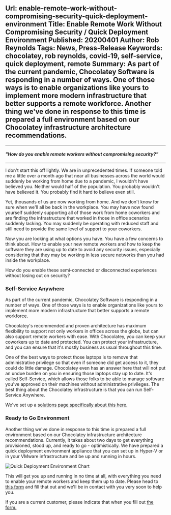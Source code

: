 Url: enable-remote-work-without-compromising-security-quick-deployment-environment
Title: Enable Remote Work Without Compromising Security / Quick Deployment Environment
Published: 20200401
Author: Rob Reynolds
Tags: News, Press-Release
Keywords: chocolatey, rob reynolds, covid-19, self-service, quick deployment, remote
Summary: As part of the current pandemic, Chocolatey Software is responding in a number of ways. One of those ways is to enable organizations like yours to implement more modern infrastructure that better supports a remote workforce. Another thing we've done in response to this time is prepared a full environment based on our Chocolatey infrastructure architecture recommendations.
---
<hr class="mt-0 mb-3 w-75 mx-auto" />
<h4 class="text-center mb-0"><i>"How do you enable remote workers without compromising security?"</i></h3>
<hr class="my-3 w-75 mx-auto" />

I don't start this off lightly. We are in unprecedented times. If someone told me a little over a month ago that near all businesses across the world would suddenly be working from home due to a pandemic, I wouldn't have believed you. Neither would half of the population. You probably wouldn't have believed it. You probably find it hard to believe even still.

Yet, thousands of us are now working from home. And we don't know for sure when we'll all be back in the workplace. You may have now found yourself suddenly supporting all of those work from home coworkers and are finding the infrastructure that worked in those in office scenarios suddenly lacking. You may suddenly be operating with reduced staff and still need to provide the same level of support to your coworkers. 

Now you are looking at what options you have. You have a few concerns to think about. How to enable your new remote workers and how to keep the software they are using up to date to avoid any security issues, especially considering that they may be working in less secure networks than you had inside the workplace.

How do you enable these semi-connected or disconnected experiences without losing out on security?

### Self-Service Anywhere
As part of the current pandemic, Chocolatey Software is responding in a number of ways. One of those ways is to enable organizations like yours to implement more modern infrastructure that better supports a remote workforce. 

Chocolatey's recommended and proven architecture has maximum flexibility to support not only workers in offices across the globe, but can also support remote workers with ease. With Chocolatey, you can keep your coworkers up to date and protected. You can protect your infrastructure, and you can ensure that it's mostly business as usual throughout this time.

One of the best ways to protect those laptops is to remove that administrative privilege so that even if someone did get access to it, they could do little damage. Chocolatey even has an answer here that will not put an undue burden on you in ensuring those laptops stay up to date.
It's called Self-Service, which allows those folks to be able to manage software you've approved on their machines without administrative privileges. The best thing about the Chocolatey infrastructure is that you can run Self-Service Anywhere.

We've set up a [solutions page specifically about this here.](/solutions/self-service)

### Ready to Go Environment
Another thing we've done in response to this time is prepared a full environment based on our Chocolatey infrastructure architecture recommendations. Currently, it takes about two days to get everything provisioned, stood up, and ready to go - optimistically. We have prepared a quick deployment environment appliance that you can set up in Hyper-V or in your VMware infrastructure and be up and running in hours.

<div class="text-center"><img class="img-fluid border mb-3 w-75" src="/content/images/quick-deployment-environment-chart.jpg" alt="Quick Deployment Environment Chart" title="Quick Deployment Environment Chart"></div>

This will get you up and running in no time at all, with everything you need to enable your remote workers and keep them up to date. Please head to [this form](/contact/quick-deployment) and fill that out and we'll be in contact with you very soon to help you.

If you are a current customer, please indicate that when you fill out [the form.](/contact/quick-deployment)